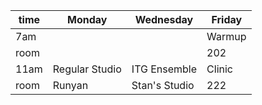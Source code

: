 | time | Monday | Wednesday | Friday |
| ---- | ------ | --------- | ------ | 
| 7am  |        |           | Warmup |
| room |        |           | 202    |
| 11am | Regular Studio | ITG Ensemble | Clinic |
| room | Runyan | Stan's Studio | 222 |
